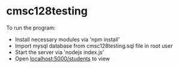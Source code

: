 # cmsc128testing

To run the program:
* Install necessary modules via 'npm install'
* Import mysql database from cmsc128testing.sql file in root user
* Start the server via 'nodejs index.js'
* Open [localhost:5000/students]() to view